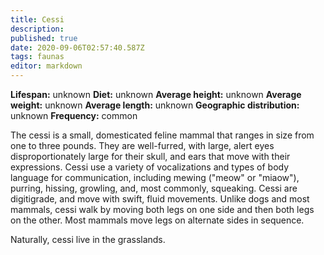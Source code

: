 ```yaml
---
title: Cessi
description: 
published: true
date: 2020-09-06T02:57:40.587Z
tags: faunas 
editor: markdown
---
```

<!-- infobox starts -->
**Lifespan:** unknown
**Diet:** unknown
**Average height:** unknown
**Average weight:** unknown
**Average length:** unknown
**Geographic distribution:** unknown
**Frequency:** common
<!-- infobox ends -->

The cessi is a small, domesticated feline mammal that ranges in size from one to three pounds. They are well-furred, with large, alert eyes disproportionately large for their skull, and ears that move with their expressions. Cessi use a variety of vocalizations and types of body language for communication, including mewing ("meow" or "miaow"), purring, hissing, growling, and, most commonly, squeaking. Cessi are digitigrade, and move with swift, fluid movements. Unlike dogs and most mammals, cessi walk by moving both legs on one side and then both legs on the other. Most mammals move legs on alternate sides in sequence.

Naturally, cessi live in the grasslands.